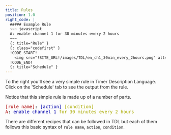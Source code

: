 ```yaml
---
title: Rules
position: 1.0
right_code: |
  ##### Example Rule
  ~~~ javascript 
  A: enable channel 1 for 30 minutes every 2 hours
  ~~~
  {: title="Rule" }
  {: class="codefirst" }
  !CODE_START!
    <img src="!SITE_URL!/images/TDL/en_ch1_30min_every_2hours.png" alt="...">
  !CODE_END!
  {: title="Schedule" }
---
```

To the right you'll see a very simple rule in Timer Description Language.  Click on the 'Schedule' tab to see the output from the rule.

Notice that this simple rule is made up of a number of parts.
<pre>
<span style="color: #aa0000;">[rule name]</span>: <span style="color: #0000aa;">[action]</span> <span style="color: #aaaa00;">[condition]</span>
<span style="color: #aa0000;">A</span>: <span style="color: #0000aa;">enable channel 1</span> <span style="color: #aaaa00;">for 30 minutes every 2 hours</span>
</pre>
There are different recipes that can be followed in TDL but each of them follows this basic syntax of `rule name`, `action`, `condition`.
